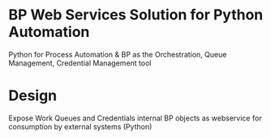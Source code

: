# BP Web Services Solution for Python Automation
Python for Process Automation & BP as the Orchestration, Queue Management, Credential Management tool

# Design
Expose Work Queues and Credentials internal BP objects as webservice for consumption by external systems (Python)